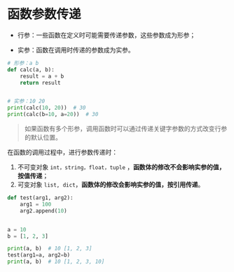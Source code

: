 <a name="function-parameter-passing"></a>

# 函数参数传递

- 行参：一些函数在定义时可能需要传递参数，这些参数成为形参；

- 实参：函数在调用时传递的参数成为实参。

```python
# 形参：a b
def calc(a, b):
    result = a + b
    return result


# 实参：10 20
print(calc(10, 20))  # 30
print(calc(b=10, a=20))  # 30
```

> 如果函数有多个形参，调用函数时可以通过传递关键字参数的方式改变行参的默认位置。


在函数的调用过程中，进行参数传递时：

1. 不可变对象 `int，string，float，tuple` ，**函数体的修改不会影响实参的值，按值传递**；
2. 可变对象 `list, dict`，**函数体的修改会影响实参的值，按引用传递**。

```python
def test(arg1, arg2):
    arg1 = 100
    arg2.append(10)


a = 10
b = [1, 2, 3]

print(a, b)  # 10 [1, 2, 3]
test(arg1=a, arg2=b)
print(a, b)  # 10 [1, 2, 3, 10]
```